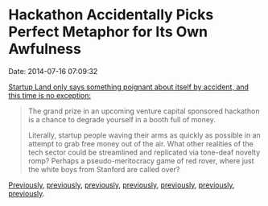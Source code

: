 Hackathon Accidentally Picks Perfect Metaphor for Its Own Awfulness
===================================================================

Date: 2014-07-16 07:09:32

[Startup Land only says something poignant about itself by accident, and
this time is no
exception:](http://valleywag.gawker.com/hackathon-accidentally-picks-perfect-metaphor-for-its-o-1605503368)

> The grand prize in an upcoming venture capital sponsored hackathon is
> a chance to degrade yourself in a booth full of money.
>
> Literally, startup people waving their arms as quickly as possible in
> an attempt to grab free money out of the air. What other realities of
> the tech sector could be streamlined and replicated via tone-deaf
> novelty romp? Perhaps a pseudo-meritocracy game of red rover, where
> just the white boys from Stanford are called over?

[Previously](http://www.jwz.org/blog/2014/07/jerktech/),
[previously](http://www.jwz.org/blog/2014/07/how-quickly-a-genius-startup-can-tank/),
[previously](http://www.jwz.org/blog/2013/06/twentitled/),
[previously](http://www.jwz.org/blog/2010/05/at-last-i-can-buy-a-poster-of-the-most-influential-twitterers/),
[previously](http://www.jwz.org/blog/2013/09/zero-hours/),
[previously](http://www.jwz.org/blog/2012/02/oh-),
[previously](http://www.jwz.org/blog/2011/11/watch-a-vc-use-my-name-to-sell-a-con/snap/).
